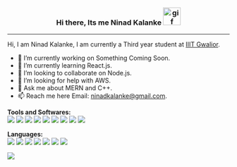 ### <div align="center"> Hi there, Its me Ninad Kalanke <img alt="gif" src="https://media.giphy.com/media/hvRJCLFzcasrR4ia7z/giphy.gif" style="height: 40px"/></div>
<hr/>

Hi, I am Ninad Kalanke, I am currently a Third year student at [IIIT Gwalior](http://www.iiitm.ac.in/index.php/en/).

- 🔭 I’m currently working on Something Coming Soon.
- 🌱 I’m currently learning React.js.
- 👯 I’m looking to collaborate on Node.js.
- 🤔 I’m looking for help with AWS.
- 💬 Ask me about MERN and C++.
- 📫 Reach me here  Email: ninadkalanke@gmail.com.

**Tools and Softwares:**  
<img src="https://img.icons8.com/color/40/000000/git.png"/> <img src="https://img.icons8.com/fluency/40/000000/github.png"/>
<img src="https://img.icons8.com/color/40/000000/gitlab.png"/> 
<img src="https://img.icons8.com/color/40/000000/react-native.png"/> 
<img src="https://img.icons8.com/color/40/000000/bootstrap.png"/> 
<img src="https://img.icons8.com/color/40/000000/material-ui.png"/> 
<img src="https://img.icons8.com/color/50/000000/nodejs.png"/> 
<img src="https://img.icons8.com/color/40/000000/mongodb.png"/> 
<img src="https://img.icons8.com/color/40/000000/heroku.png"/> 


**Languages:**  
<img src="https://img.icons8.com/color/40/000000/c-programming.png"/> <img src="https://img.icons8.com/color/40/000000/c-plus-plus-logo.png"/>
<img src="https://img.icons8.com/fluency/40/000000/python.png"/> 
<img src="https://img.icons8.com/color/40/000000/javascript.png"/> 
<img src="https://img.icons8.com/color/40/000000/html-5--v1.png"/> 
<img src="https://img.icons8.com/color/40/000000/css3.png"/> 
<img src="https://img.icons8.com/color/40/000000/sql.png"/> 

![](https://komarev.com/ghpvc/?username=ninad-0408&color=dc143c)

